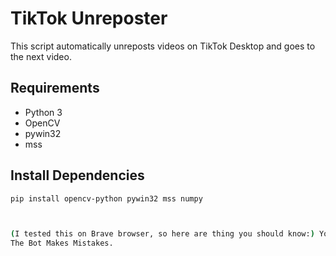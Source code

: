 # TikTok Unreposter

This script automatically unreposts videos on TikTok Desktop and goes to the next video.

## Requirements
- Python 3
- OpenCV
- pywin32
- mss

## Install Dependencies
```bash
pip install opencv-python pywin32 mss numpy



(I tested this on Brave browser, so here are thing you should know:) You have to click onto the first video in the Repost tab & it will go from there.
The Bot Makes Mistakes.
